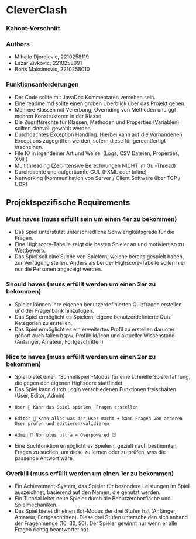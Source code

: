 # CleverClash
### Kahoot-Verschnitt

### Authors
- Mihajlo Djordjevic, 2210258119
- Lazar Zivkovic, 2210258091
- Boris Maksimovic, 2210258010

### Funktionsanforderungen

- Der Code sollte mit JavaDoc Kommentaren versehen sein.
- Eine readme.md sollte einen groben Überblick über das Projekt geben.
- Mehrere Klassen mit Vererbung, Overriding von Methoden und ggf mehren Konstruktoren in der Klasse
- Die Zugriffsrechte für Klassen, Methoden und Properties (Variablen) sollten sinnvoll gewählt werden
- Durchdachtes Exception Handling. Hierbei kann auf die Vorhandenen Exceptions zugegriffen werden, sofern diese für gerechtfertigt erscheinen.
- File IO in irgendeiner Art und Weise. (Logs, CSV Dateien, Properties, XML)
- Multithreading (Zeitintensive Berechnungen NICHT im Gui-Thread)
- Durchdachte und aufgeräumte GUI. (FXML oder Inline)
- Networking (Kommunikation von Server / Client Software über TCP / UDP)


## Projektspezifische Requirements

### Must haves (muss erfüllt sein um einen 4er zu bekommen)
- Das Spiel unterstützt unterschiedliche Schwierigkeitsgrade für die Fragen.
- Eine Highscore-Tabelle zeigt die besten Spieler an und motiviert so zu Wettbewerb.
- Das Spiel soll eine Suche von Spielern, welche bereits gespielt haben, zur Verfügung stellen. Anders als bei der Highscore-Tabelle sollen hier nur die Personen angezeigt werden.


### Should haves (muss erfüllt werden um einen 3er zu bekommen)

- Spieler können ihre eigenen benutzerdefinierten Quizfragen erstellen und der Fragenbank hinzufügen.
- Das Spiel ermöglicht es Spielern, eigene benutzerdefinierte Quiz-Kategorien zu erstellen.
- Das Spiel ermöglicht es ein erweitertes Profil zu erstellen darunter gehört auch fallen bspw. Profilbild/Icon und aktueller Wissenstand (Anfänger, Amateur, Fortgeschritten)


### Nice to haves (muss erfüllt werden um einen 2er zu bekommen)

- Spiel bietet einen “Schnellspiel”-Modus für eine schnelle Spielerfahrung, die gegen den eigenen Highscore stattfindet.
- Das Spiel kann durch Login verschiedenen Funktionen freischalten (User, Editor, Admin)
-     User  Kann das Spiel spielen, Fragen erstellen
-     Editor  Kann alles was der User macht + kann Fragen von anderen User prüfen und editieren/validieren
-     Admin  Non plus ultra = Overpowered 😉
- Eine Suchfunktion ermöglicht es Spielern, gezielt nach bestimmten Fragen zu suchen, um diese zu lernen oder zu prüfen, was die passende Antwort wäre.


### Overkill (muss erfüllt werden um einen 1er zu bekommen)

- Ein Achievement-System, das Spieler für besondere Leistungen im Spiel auszeichnet, basierend auf den Namen, die genutzt werden.
- Ein Tutorial leitet neue Spieler durch die Benutzeroberfläche und Spielmechaniken.
- Das Spiel bietet dir einen Bot-Modus der drei Stufen hat (Anfänger, Amateur, Fortgeschritten). Diese drei Stufen unterscheiden sich anhand der Fragenmenge (10, 30, 50). Der Spieler gewinnt nur wenn er alle Fragen richtig beantwortet hat.
